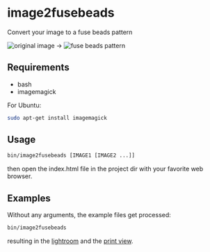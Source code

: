 image2fusebeads
===============

Convert your image to a fuse beads pattern

![original image](https://raw.github.com/arnehilmann/image2fusebeads/master/examples/donald.jpg) -> ![fuse beads pattern](http://arnehilmann.github.com/image2fusebeads/out/donald.jpg-6.JPG)

Requirements
------------

* bash
* imagemagick

For Ubuntu:
```bash
sudo apt-get install imagemagick
```


Usage
-----

```bash
bin/image2fusebeads [IMAGE1 [IMAGE2 ...]]
```
then open the index.html file in the project dir with your favorite web browser.


Examples
--------

Without any arguments, the example files get processed:

```bash
bin/image2fusebeads 
```
resulting in the [lightroom](http://arnehilmann.github.com/image2fusebeads/)
and the [print view](http://arnehilmann.github.com/image2fusebeads/slides.html?files=out/donald.jpg-6.JPG,out/marilyn.jpg-4.JPG).

